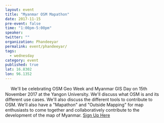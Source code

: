 ```yaml
---
layout: event 
title: "Myanmar OSM Mapathon"
date: 2017-11-15
pre-event: false
time: "1:00pm-5:00pm"
speaker:
twitter: ""
organization: Phandeeyar
permalink: event/phandeeyar/
tags:
  - wednesday 
category: event
published: true
lat: 16.8302
lon: 96.1352
---
```

　
We'll be celebrating OSM Geo Week and Myanmar GIS Day on 15th November 2017 at the Yangon University. We'll discuss what OSM is and its different use cases. We'll also discuss the different tools to contribute to OSM. We'll also have a "Mapathon" and "Outside Mapping" for map enthusiasts to come together and collaboratively contribute to the development of the map of Myanmar.
[Sign Up Here](http://www.eventnook.com/event/gisosmmm)

